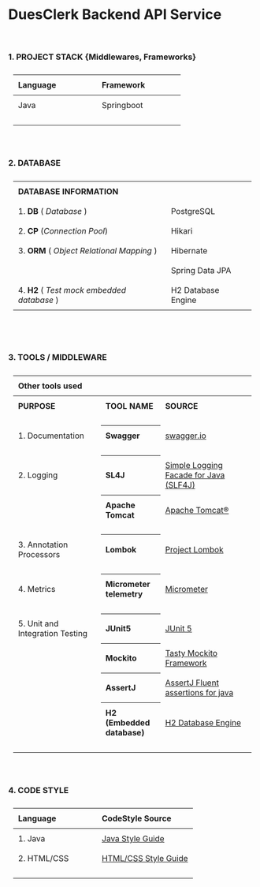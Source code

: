 <!DOCTYPE html>
<html lang="en">
<head>
    <meta charset="UTF-8">
    <title>DuesClerk</title>
    <style>
        th {
          text-align: left;
        }
        table, th, td {
          border-collapse: collapse;
          padding: 10px;
        }
        td {
          min-width: 150px;
        }
  </style>
    <script></script>
</head>

<body>

# DuesClerk Backend API Service

<br>

### 1. PROJECT STACK {Middlewares, Frameworks}

| Language | Framework  |
|----------|------------|
| Java     | Springboot |
|          |            |

<br>

### 2. DATABASE

<table>
  <th colspan="10" style="text-align: start"><strong>DATABASE INFORMATION</strong></th>
  <tr>
    <td> 1. <b>DB</b> ( <i>Database</i> ) </td>
    <td> PostgreSQL </td>
  </tr>
  <tr>
    <td> 2. <b>CP</b> (<i>Connection Pool</i>) </td>
    <td> Hikari </td>
  </tr>
  <tr>
    <td> 3. <b>ORM</b> ( <i>Object Relational Mapping</i> ) </td>
    <td> Hibernate </td>
  </tr>
  <tr>
    <td></td>
    <td> Spring Data JPA </td>
  </tr>
<tr>
    <td> 4. <b>H2</b> ( <i>Test mock embedded database</i> ) </td>
    <td> H2 Database Engine </td>
  </tr>
    <tfoot>
        <tr>
            <td colspan="10"></td>
        </tr>
    </tfoot>
</table>


<br>

### 3. TOOLS / MIDDLEWARE

<table>
  <th colspan="10" style="text-align: start;">Other tools used</th>
  <tr>
    <th>PURPOSE</th>
    <th>TOOL NAME</th>
    <th>SOURCE</th>
  </tr>

  <tr><td></td></tr>
  <tr>
    <td> 1. Documentation </td>
    <th> Swagger </th>
    <td>
        <a href="https://swagger.io/">swagger.io</a>
    </td>
  </tr>

  <tr><td></td></tr>
  <tr>
    <td> 2. Logging </td>
    <th> SL4J </th>
    <td>
        <a href="https://www.slf4j.org/">Simple Logging Facade for Java (SLF4J)</a>
    </td>
  </tr>
  <tr>
    <td></td>
    <th> Apache Tomcat </th>
    <td>
        <a href="https://tomcat.apache.org/">Apache Tomcat®</a>
    </td>
  </tr>

  <tr><td></td></tr>
  <tr>
    <td> 3. Annotation Processors </td>
    <th> Lombok </th>
    <td>
        <a href="https://projectlombok.org/">Project Lombok</a>
    </td>
  </tr>

  <tr><td></td></tr>
  <tr>
    <td> 4. Metrics </td>
    <th> Micrometer telemetry </th>
    <td>
        <a href="https://newrelic.com/instant-observability/micrometer/">Micrometer</a>
    </td>
  </tr>

  <tr><td></td></tr>
  <tr>
    <td> 5. Unit and Integration Testing </td>
    <th> JUnit5 </th>
    <td>
        <a href="https://junit.org/junit5/">JUnit 5</a>
    </td>
  </tr>
  <tr>
    <td></td>
    <th> Mockito </th>
    <td>
        <a href="https://site.mockito.org/">Tasty Mockito Framework</a>
    </td>
  </tr>
  <tr>
    <td></td>
    <th> AssertJ </th>
    <td>
        <a href="http://joel-costigliola.github.io/assertj/">AssertJ
Fluent assertions for java</a>
    </td>
  </tr>
  <tr>
    <td></td>
    <th> H2 (Embedded database) </th>
    <td>
        <a href="https://www.h2database.com/html/main.html">H2 Database Engine</a>
    </td>
  </tr>
  <tr><td></td></tr>
</table>

<br>

### 4. CODE STYLE

| Language    | CodeStyle Source                                                              |
|-------------|-------------------------------------------------------------------------------|
| 1. Java     | [Java Style Guide](https://google.github.io/styleguide/javaguide.html)        |
| 2. HTML/CSS | [HTML/CSS Style Guide](https://google.github.io/styleguide/htmlcssguide.html) |
|             |                                                                               |

</body>
</html>